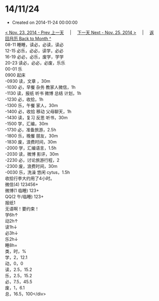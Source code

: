 # 14/11/24

* Created on 2014-11-24 00:00:00

[&lt; Nov. 23, 2014 - Prev 上一天](d23.md)     \|     [下一天 Next - Nov. 25, 2014 &gt;](d25.md)     \|     [返回月历 Back to Month ^](index.md)   
08-11 睡睡，读必，必读，读必  
12-15 必乐，必必，读学，必必  
16-19 必必，必乐，废学，学学  
20-23 读必，必必，必废，乐乐  
00-01 乐  
0900 起床  
-0930 读，文章 ，30m  
-1030 必，早餐 杂务 教家人微信，1h  
-1130 读，报纸 听书 微博 总结 计划，1h  
-1230 必，收拾，1h  
-1300 乐，午餐 家人，30m  
-1400 必，收拾 移动 父母聊天，1h  
-1430 读，复习 反思 听书，30m  
-1500 学，汇编，30m  
-1730 必，准备旅游，2.5h  
-1800 乐，晚餐 朋友，30m  
-1830 废，浪费时间，30m  
-2000 学，汇编语言，1.5h  
-2030 读，微博 影评，30m  
-2230 必，讨论旅游行程，2  
-2300 废，浪费时间，30m  
-0030 乐，洗澡 悠闲 cytus，1.5h  
收拾行李大约用了4小时。  
微信\(4\) 123456+  
微博\(1 临睡\) 123+  
QQ\(2 午/临睡\) 123+  
报纸1  
无语啊！要约束！  
学6h↑   
动2h↑   
读1h↓   
必3h↓   
乐2h↓   
睡8h=  
类，时，%  
学，2，12.1  
动，0，0  
读，2.5，15.2  
乐，2.5，15.2  
必，7.5，45.5  
废，1，6.1  
总，16.5，100&lt;/div&gt;

